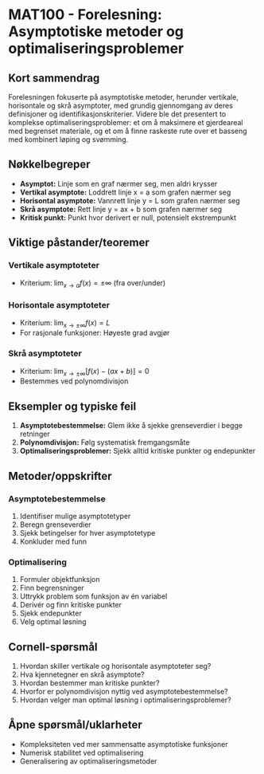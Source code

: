 # MAT100 - Forelesning: Asymptotiske metoder og optimaliseringsproblemer

## Kort sammendrag
Forelesningen fokuserte på asymptotiske metoder, herunder vertikale, horisontale og skrå asymptoter, med grundig gjennomgang av deres definisjoner og identifikasjonskriterier. Videre ble det presentert to komplekse optimaliseringsproblemer: et om å maksimere et gjerdeareal med begrenset materiale, og et om å finne raskeste rute over et basseng med kombinert løping og svømming.

## Nøkkelbegreper
- **Asymptot:** Linje som en graf nærmer seg, men aldri krysser
- **Vertikal asymptote:** Loddrett linje x = a som grafen nærmer seg
- **Horisontal asymptote:** Vannrett linje y = L som grafen nærmer seg
- **Skrå asymptote:** Rett linje y = ax + b som grafen nærmer seg
- **Kritisk punkt:** Punkt hvor derivert er null, potensielt ekstrempunkt

## Viktige påstander/teoremer

### Vertikale asymptoteter
- Kriterium: $\lim_{x \to a} f(x) = \pm\infty$ (fra over/under)

### Horisontale asymptoteter
- Kriterium: $\lim_{x \to \pm\infty} f(x) = L$
- For rasjonale funksjoner: Høyeste grad avgjør

### Skrå asymptoteter
- Kriterium: $\lim_{x \to \pm\infty} [f(x) - (ax+b)] = 0$
- Bestemmes ved polynomdivisjon

## Eksempler og typiske feil
1. **Asymptotebestemmelse:** Glem ikke å sjekke grenseverdier i begge retninger
2. **Polynomdivisjon:** Følg systematisk fremgangsmåte
3. **Optimaliseringsproblemer:** Sjekk alltid kritiske punkter og endepunkter

## Metoder/oppskrifter

### Asymptotebestemmelse
1. Identifiser mulige asymptotetyper
2. Beregn grenseverdier
3. Sjekk betingelser for hver asymptotetype
4. Konkluder med funn

### Optimalisering
1. Formuler objektfunksjon
2. Finn begrensninger
3. Uttrykk problem som funksjon av én variabel
4. Derivér og finn kritiske punkter
5. Sjekk endepunkter
6. Velg optimal løsning

## Cornell-spørsmål
1. Hvordan skiller vertikale og horisontale asymptoteter seg?
2. Hva kjennetegner en skrå asymptote?
3. Hvordan bestemmer man kritiske punkter?
4. Hvorfor er polynomdivisjon nyttig ved asymptotebestemmelse?
5. Hvordan velger man optimal løsning i optimaliseringsproblemer?

## Åpne spørsmål/uklarheter
- Kompleksiteten ved mer sammensatte asymptotiske funksjoner
- Numerisk stabilitet ved optimalisering
- Generalisering av optimaliseringsmetoder